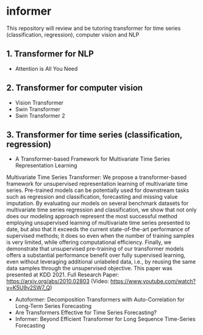 # informer

This repository will review and be tutoring transformer for time series (classification, regression), computer vision and NLP

## 1. Transformer for NLP

* Attention is All You Need

## 2. Transformer for computer vision

* Vision Transformer
* Swin Transformer
* Swin Transformer 2

## 3. Transformer for time series (classification, regression)

* A Transformer-based Framework for Multivariate Time Series Representation Learning

Multivariate Time Series Transformer: We propose a transformer-based framework for unsupervised representation learning of multivariate time series. Pre-trained models can be potentially used for downstream tasks such as regression and classification, forecasting and missing value imputation. By evaluating our models on several benchmark datasets for        multivariate time series regression and classification, we show that not only does our modeling approach represent the most successful method employing unsupervised learning of multivariate time series presented to date, but also that it exceeds the current state-of-the-art performance of supervised methods; it does so even when the number of training samples is very limited, while offering computational efficiency. Finally, we demonstrate that unsupervised pre-training of our transformer models offers a substantial performance benefit over fully supervised learning, even without leveraging additional unlabeled data, i.e., by reusing the same data samples through the unsupervised objective. This paper was presented at KDD 2021. Full Research Paper: <https://arxiv.org/abs/2010.02803> (Video: <https://www.youtube.com/watch?v=K5U9v2SW7_Q>)

* Autoformer: Decomposition Transformers with Auto-Correlation for Long-Term Series Forecasting
* Are Transformers Effective for Time Series Forecasting?
* Informer: Beyond Efficient Transformer for Long Sequence Time-Series Forecasting
